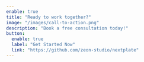 ```yaml
---
enable: true
title: "Ready to work together?"
image: "/images/call-to-action.png"
description: "Book a free consultation today!"
button:
  enable: true
  label: "Get Started Now"
  link: "https://github.com/zeon-studio/nextplate"
---
```

